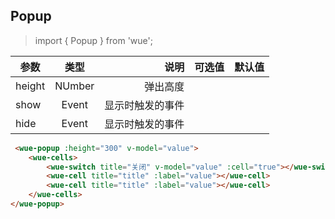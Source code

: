 ## Popup

> import { Popup } from 'wue';


| 参数           | 类型          | 说明  | 可选值| 默认值|
| ------------- |:-------------:| -----:|-----:|-----:|
|height|NUmber|弹出高度|
|show|Event|显示时触发的事件|
|hide|Event|显示时触发的事件|


```html
 <wue-popup :height="300" v-model="value">
    <wue-cells>
        <wue-switch title="关闭" v-model="value" :cell="true"></wue-switch>
        <wue-cell title="title" :label="value"></wue-cell>
        <wue-cell title="title" :label="value"></wue-cell>
    </wue-cells>
</wue-popup>
```